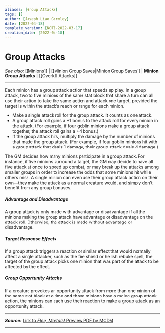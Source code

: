 ```yaml
---
aliases: [Group Attacks]
tags: []
author: [Joseph Liao Gormley]
date: [2022-04-18]
template_version: [NOTE-2022-03-17]
creation_date: [2022-04-18]
---
```

# Group Attacks
*See also:* 
[[Minions]] | [[Minion Group Saves|Minion Group Saves]] | **Minion Group Attacks** | [[Overkill Attacks]]
___
Each minion has a group attack action that speeds up play. In a group attack, two to five minions of the same stat block that share a turn can all use their action to take the same action and attack one target, provided the target is within the attack’s reach or range for each minion.
- Make a single attack roll for the group attack. It counts as one attack.
- A group attack roll gains a +1 bonus to the attack roll for every minion in the attack. (For example, if four goblin minions make a group attack together, the attack roll gains a +4 bonus.)
- If the group attack hits, multiply the damage by the number of minions that made the group attack. (For example, if four goblin minions hit with a group attack that deals 1 damage, their group attack deals 4 damage.)

The GM decides how many minions participate in a group attack. For instance, if five minions surround a target, the GM may decide to have all five attack at once to speed up combat, or may break up the attacks among smaller groups in order to increase the odds that some minions hit while others miss. A single minion can even use their group attack action on their own—they make the attack as a normal creature would, and simply don’t benefit from any group bonuses.

##### Advantage and Disadvantage
A group attack is only made with advantage or disadvantage if all the minions making the group attack have advantage or disadvantage on the attack roll. Otherwise, the attack is made without advantage or disadvantage.

##### Target Response Effects
If a group attack triggers a reaction or similar effect that would normally affect a single attacker, such as the fire shield or hellish rebuke spell, the target of the group attack picks one minion that was part of the attack to be affected by the effect.

##### Group Opportunity Attacks
If a creature provokes an opportunity attack from more than one minion of the same stat block at a time and those minions have a melee group attack action, the minions can each use their reaction to make a group attack as an opportunity attack.

___
***Source:*** [Link to *Flee, Mortals!* Preview PDF by MCDM](https://files.mcdmproductions.com/FleeMortals/FleeMortalsPreview.pdf)

___
